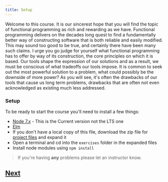 ```yaml
---
title: Setup
---
```


Welcome to this course. It is our sincerest hope that you will find the topic of functional programming as rich and rewarding as we have. Functional programming delivers on the decades long quest to find a fundamentally better way of constructing software that is both reliable and easily modified. This may sound too good to be true, and certainly there have been many such claims. I urge you go judge for yourself what functional programming has to offer by way of its construction, the core principles on which it is based. Our tools shape the expression of our solutions and as a result, we must be conscious of what tradeoffs our tools impose. It is common to seek out the most powerful solution to a problem, what could possibly be the downside of more power?  As you will see, it's often the drawbacks of our tools that cause us long term problems, drawbacks that are often not even acknowledged as existing much less addressed.


### Setup

To be ready to start the course you'll need to install a few things:

- [Node 7.x](http://nodejs.org) - This is the Current version not the LTS one
- [Elm](http://elm-lang.org)
- If you don't have a local copy of this file, download the zip file for [project files](http://rebrand.ly/intro-to-fp) and expand it
- Open a terminal and cd into the `exercises` folder in the expanded files
- Install node modules using `npm install`

> If you're having **any** problems please let an instructor know.

## [Next](/0-pre-work/baseline)
